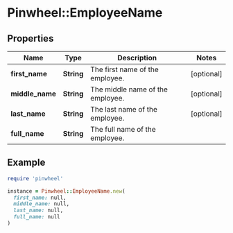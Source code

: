 # Pinwheel::EmployeeName

## Properties

| Name | Type | Description | Notes |
| ---- | ---- | ----------- | ----- |
| **first_name** | **String** | The first name of the employee. | [optional] |
| **middle_name** | **String** | The middle name of the employee. | [optional] |
| **last_name** | **String** | The last name of the employee. | [optional] |
| **full_name** | **String** | The full name of the employee. |  |

## Example

```ruby
require 'pinwheel'

instance = Pinwheel::EmployeeName.new(
  first_name: null,
  middle_name: null,
  last_name: null,
  full_name: null
)
```

